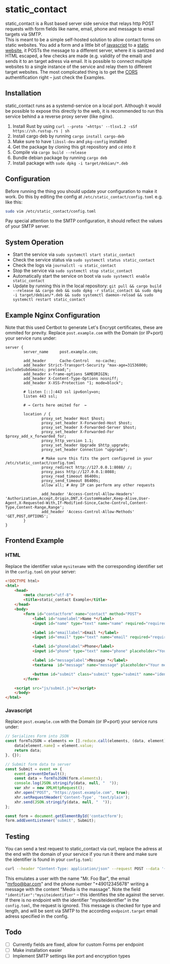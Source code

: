# static_contact

static_contact is a Rust based server side service that relays http POST requests with form fields like name, email, phone and message to email targets via SMTP.  
This is meant to be a simple self-hosted solution to allow contact forms on static websites. You add a form and a little bit of [javascript](#Javascript) to a [static website](#HTML), it POSTs the message to a different server, where it is sanitzed and HTML escaped, a few checks are made (e.g. validity of the email) and sends it to an target adress via email. It is possible to connect multiple websites to a single instance of the service and relay them to different target websites. The most complicated thing is to get the [CORS](https://en.wikipedia.org/wiki/Cross-origin_resource_sharing) authentification right – just check the Examples.

## Installation
static_contact runs as a systemd-service on a local port. Although it would be possible to expose this directly to the web, it is recommended to run this service behind a a reverse proxy server (like nginx).

1. Install Rust by using `curl --proto '=https' --tlsv1.2 -sSf https://sh.rustup.rs | sh`
2. Install cargo deb by running `cargo install cargo-deb`
3. Make sure to have `libssl-dev` and `pkg-config` installed
4. Get the package by cloning this git repository and `cd` into it
5. Compile via `cargo build --release`
5. Bundle debian package by running `cargo deb`
6. Install package with `sudo dpkg -i target/debian/*.deb`

## Configuration
Before running the thing you should update your configuration to make it work.
Do this by editing the config at `/etc/static_contact/config.toml` e.g. like this:
```bash
sudo vim /etc/static_contact/config.toml
```  

Pay special attention to the SMTP configuration, it should reflect the values of your SMTP server.

## System Operation
- Start the service via `sudo systemctl start static_contact`
- Check the service status via `sudo systemctl status static_contact`
- Check the logs via `journalctl -u static_contact`
- Stop the service via `sudo systemctl stop static_contact`
- Automatically start the service on boot via `sudo systemctl enable static_contact`  
- Update by running this in the local repository: `git pull && cargo build --release && cargo deb && sudo dpkg -r static_contact && sudo dpkg -i target/debian/*.deb && sudo systemctl daemon-reload && sudo systemctl restart static_contact`

## Example Nginx Configuration
Note that this used Certbot to generate Let's Encrypt certificates, these are ommited for previty. Replace `post.example.com` with the Domain (or IP+port) your service runs under:

```
server {
        server_name     post.example.com;

        add_header      Cache-Control   no-cache;
        add_header Strict-Transport-Security "max-age=31536000; includeSubdomains; preload;";
        add_header x-frame-options SAMEORIGIN;
        add_header X-Content-Type-Options nosniff;
        add_header X-XSS-Protection "1; mode=block";

        # listen [::]:443 ssl ipv6only=on;
        listen 443 ssl;

        # → Certs here omited for  ←

        location / {
                proxy_set_header Host $host;
                proxy_set_header X-Forwarded-Host $host;
                proxy_set_header X-Forwarded-Server $host;
                proxy_set_header X-Forwarded-For $proxy_add_x_forwarded_for;
                proxy_http_version 1.1;
                proxy_set_header Upgrade $http_upgrade;
                proxy_set_header Connection "upgrade";

                # Make sure this fits the port configured in your /etc/static_contact/config.toml
                proxy_redirect http://127.0.0.1:8088/ /;
                proxy_pass http://127.0.0.1:8088;
                proxy_read_timeout 86400s;
                proxy_send_timeout 86400s;
                allow all; # Any IP can perform any other requests

                add_header 'Access-Control-Allow-Headers' 'Authorization,Accept,Origin,DNT,X-CustomHeader,Keep-Alive,User-Agent,X-Requested-With,If-Modified-Since,Cache-Control,Content-Type,Content-Range,Range';
                add_header 'Access-Control-Allow-Methods' 'GET,POST,OPTIONS';
        }
}
```

## Frontend Example

### HTML
Replace the identifier value `mysitename` with the corresponding identifier set in the `config.toml` on your server:
```HTML
<!DOCTYPE html>
<html>
    <head>
        <meta charset="utf-8">
        <title>static_contact Example</title>
    </head>
    <body>
        <form id="contactform" name="contact" method="POST">
            <label id="namelabel">Name *</label>
            <input id="name" type="text" name="name" required="required" placeholder="Your Name" />

            <label id="emaillabel">Email *</label>
            <input id="email" type="text" name="email" required="required" placeholder="Your mail adress"/>

            <label id="phonelabel">Phone</label>
            <input id="phone" type="text" name="phone" placeholder="Your Phone number (optional)"/>

            <label id="messagelabel">Message *</label>
            <textarea  id="message" name="message" placeholder="Your message to us"></textarea>

            <button id="submit" class="submit" type="submit" name="identifier" value="mysiteidentifier">Send</button>
        </form>

    <script src="js/submit.js"></script>
    </body>
</html>
```

### Javascript
Replace `post.example.com` with the Domain (or IP+port) your service runs under:
```Javascript
// Serializes Form into JSON
const formToJSON = elements => [].reduce.call(elements, (data, element) => {
    data[element.name] = element.value;
    return data;
}, {});

// Submit form data to server
const Submit = event => {
    event.preventDefault();
    const data = formToJSON(form.elements);
    console.log(JSON.stringify(data, null, "  "));
    var xhr = new XMLHttpRequest();
    xhr.open("POST", "https://post.example.com", true);
    xhr.setRequestHeader('Content-Type', 'text/plain');
    xhr.send(JSON.stringify(data, null, "  "));
};

const form = document.getElementById('contactform');
form.addEventListener('submit', Submit);
```

## Testing

You can send a test request to static_contact via curl, replace the adress at the end with the domain of your service if you run it there and make sure the identifier is found in your `config.toml`:
```Bash
curl --header "Content-Type: application/json" --request POST --data '{"name":"Mr. Foo Bar", "email":"mrfoo@bar.com", "phone":"+49012345678", "message":"Media is the massage", "identifier":"mysiteidentifier"}' http://localhost:8088
```

This emulates a user with the name "Mr. Foo Bar", the email "mrfoo@bar.com" and the phone number "+49012345678" writing a message with the content "Media is the massage". Note the field `"identifier":"mysiteidentifier"` – this identifies the site against the server. If there is no endpoint with the identifier "mysiteidentifier" in the `config.toml`, the request is ignored. This message is checked for type and length, and will be sent via SMTP to the according `endpoint.target` email adress specified in the config.

## Todo
- [ ] Currently fields are fixed, allow for custom Forms per endpoint
- [ ] Make installation easier
- [ ] Implement SMTP settings like port and encryption types